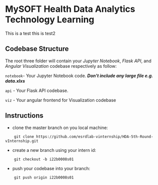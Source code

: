 
# MySOFT Health Data Analytics Technology Learning

This is a test
this is test2


## Codebase Structure

The root three folder will contain your *Jupyter Notebook*, *Flask API*, and *Angular Visualization* codebase respectively as follow:

`notebook`- Your Jupyter Notebook code. ***Don't include any large file e.g. data.xlxs*** 

`api` - Your Flask API codebase.

`viz` - Your angular frontend for Visualization codebase


## Instructions

- clone the master branch on you local machine: 
```
    git clone https://github.com/esrdlab-vinternship/HDA-5th-Round-vInternship.git
```

- create a new branch using your intern id:
```
    git checkout -b i22b0008s01
```
- push your codebase into your branch:
```
    git push origin i22b0008s01
```

